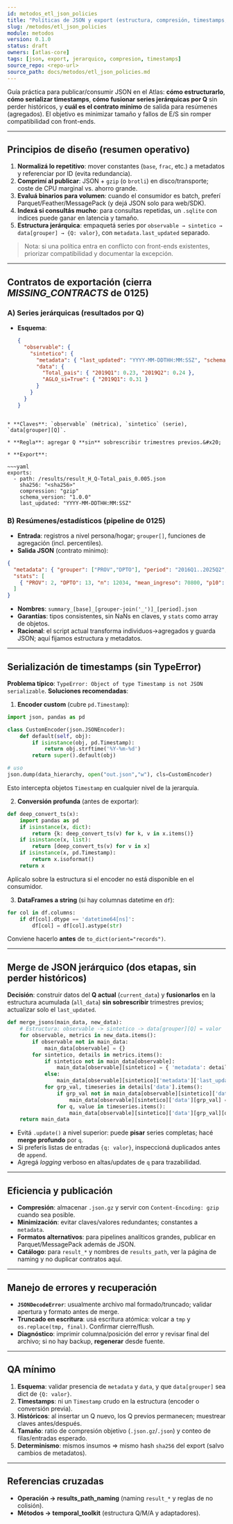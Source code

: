 ```yaml
---
id: metodos_etl_json_policies
title: "Políticas de JSON y export (estructura, compresión, timestamps, merges)"
slug: /metodos/etl_json_policies
module: metodos
version: 0.1.0
status: draft
owners: [atlas-core]
tags: [json, export, jerarquico, compresion, timestamps]
source_repo: <repo-url>
source_path: docs/metodos/etl_json_policies.md
---
```



Guía práctica para publicar/consumir JSON en el Atlas: **cómo estructurarlo**, **cómo serializar timestamps**, **cómo fusionar series jerárquicas por Q** sin perder históricos, y **cuál es el contrato mínimo** de salida para resúmenes (agregados). El objetivo es minimizar tamaño y fallos de E/S sin romper compatibilidad con front-ends. <!-- removed contentReference -->

---

## Principios de diseño (resumen operativo)
1) **Normalizá lo repetitivo**: mover constantes (`base`, `frac`, etc.) a metadatos y referenciar por ID (evita redundancia). <!-- removed contentReference -->
2) **Comprimí al publicar**: JSON + `gzip` (o `brotli`) en disco/transporte; coste de CPU marginal vs. ahorro grande. <!-- removed contentReference -->
3) **Evaluá binarios para volumen**: cuando el consumidor es batch, preferí Parquet/Feather/MessagePack (y dejá JSON solo para web/SDK). <!-- removed contentReference -->
4) **Indexá si consultás mucho**: para consultas repetidas, un `.sqlite` con índices puede ganar en latencia y tamaño. <!-- removed contentReference -->
5) **Estructura jerárquica**: empaquetá series por `observable → sintetico → data[grouper] → {Q: valor}`, con `metadata.last_updated` separado. <!-- removed contentReference -->

> Nota: si una política entra en conflicto con front-ends existentes, priorizar compatibilidad y documentar la excepción.

---

## Contratos de exportación (cierra *MISSING_CONTRACTS* de 0125)

### A) Series jerárquicas (resultados por Q)
- **Esquema**:
  ~~~json
  {
    "observable": {
      "sintetico": {
        "metadata": { "last_updated": "YYYY-MM-DDTHH:MM:SSZ", "schema_version": "1.0.0", "frac": 0.005, "base": "H" },
        "data": {
          "Total_pais": { "2019Q1": 0.23, "2019Q2": 0.24 },
          "AGLO_si=True": { "2019Q1": 0.31 }
        }
      }
    }
  }
~~~

* **Claves**: `observable` (métrica), `sintetico` (serie), `data[grouper][Q]`.

* **Regla**: agregar Q **sin** sobrescribir trimestres previos.&#x20;

* **Export**:

~~~yaml
exports:
  - path: /results/result_H_Q-Total_pais_0.005.json
    sha256: "<sha256>"
    compression: "gzip"
    schema_version: "1.0.0"
    last_updated: "YYYY-MM-DDTHH:MM:SSZ"
~~~

### B) Resúmenes/estadísticos (pipeline de 0125)

* **Entrada**: registros a nivel persona/hogar; `grouper[]`, funciones de agregación (incl. percentiles).
* **Salida JSON** (contrato mínimo):

~~~json
{
  "metadata": { "grouper": ["PROV","DPTO"], "period": "2016Q1..2025Q2", "schema_version":"1.0.0" },
  "stats": [
    { "PROV": 2, "DPTO": 13, "n": 12034, "mean_ingreso": 70800, "p10": 22000, "p50": 65000, "p90": 145000 }
  ]
}
~~~

* **Nombres**: `summary_[base]_[grouper-join('_')]_[period].json`
* **Garantías**: tipos consistentes, sin NaNs en claves, y `stats` como array de objetos.
* **Racional**: el script actual transforma individuos→agregados y guarda JSON; aquí fijamos estructura y metadatos.&#x20;

---

## Serialización de timestamps (sin TypeError)

**Problema típico**: `TypeError: Object of type Timestamp is not JSON serializable`.
**Soluciones recomendadas**:

1. **Encoder custom** (cubre `pd.Timestamp`):

~~~python
import json, pandas as pd

class CustomEncoder(json.JSONEncoder):
    def default(self, obj):
        if isinstance(obj, pd.Timestamp):
            return obj.strftime('%Y-%m-%d')
        return super().default(obj)

# uso
json.dump(data_hierarchy, open("out.json","w"), cls=CustomEncoder)
~~~

Esto intercepta objetos `Timestamp` en cualquier nivel de la jerarquía.&#x20;

2. **Conversión profunda** (antes de exportar):

~~~python
def deep_convert_ts(x):
    import pandas as pd
    if isinstance(x, dict):
        return {k: deep_convert_ts(v) for k, v in x.items()}
    if isinstance(x, list):
        return [deep_convert_ts(v) for v in x]
    if isinstance(x, pd.Timestamp):
        return x.isoformat()
    return x
~~~

Aplícalo sobre la estructura si el encoder no está disponible en el consumidor.&#x20;

3. **DataFrames a string** (si hay columnas datetime en `df`):

~~~python
for col in df.columns:
    if df[col].dtype == 'datetime64[ns]':
        df[col] = df[col].astype(str)
~~~

Conviene hacerlo **antes** de `to_dict(orient="records")`.&#x20;

---

## Merge de JSON jerárquico (dos etapas, sin perder históricos)

**Decisión**: construir datos del **Q actual** (`current_data`) y **fusionarlos** en la estructura acumulada (`all_data`) **sin sobrescribir** trimestres previos; actualizar solo el `last_updated`.&#x20;

~~~python
def merge_jsons(main_data, new_data):
    # Estructura: observable -> sintetico -> data[grouper][Q] = valor
    for observable, metrics in new_data.items():
        if observable not in main_data:
            main_data[observable] = {}
        for sintetico, details in metrics.items():
            if sintetico not in main_data[observable]:
                main_data[observable][sintetico] = { 'metadata': details['metadata'], 'data': {} }
            else:
                main_data[observable][sintetico]['metadata']['last_updated'] = details['metadata']['last_updated']
            for grp_val, timeseries in details['data'].items():
                if grp_val not in main_data[observable][sintetico]['data']:
                    main_data[observable][sintetico]['data'][grp_val] = {}
                for q, value in timeseries.items():
                    main_data[observable][sintetico]['data'][grp_val][q] = value
    return main_data
~~~

* Evitá `.update()` a nivel superior: puede **pisar** series completas; hacé **merge profundo** por `q`.&#x20;
* Si preferís listas de entradas `{q: valor}`, inspeccioná duplicados antes de `append`.&#x20;
* Agregá *logging* verboso en altas/updates de `q` para trazabilidad.&#x20;

---

## Eficiencia y publicación

* **Compresión**: almacenar `.json.gz` y servir con `Content-Encoding: gzip` cuando sea posible.&#x20;
* **Minimización**: evitar claves/valores redundantes; constantes a `metadata`.&#x20;
* **Formatos alternativos**: para pipelines analíticos grandes, publicar en Parquet/MessagePack además de JSON.&#x20;
* **Catálogo**: para `result_*` y nombres de `results_path`, ver la página de naming y no duplicar contratos aquí.

---

## Manejo de errores y recuperación

* **`JSONDecodeError`**: usualmente archivo mal formado/truncado; validar apertura y formato antes de merge.&#x20;
* **Truncado en escritura**: usá escritura atómica: volcar a `tmp` y `os.replace(tmp, final)`. Confirmar cierre/flush.&#x20;
* **Diagnóstico**: imprimir columna/posición del error y revisar final del archivo; si no hay backup, **regenerar** desde fuente.&#x20;

---

## QA mínimo

1. **Esquema**: validar presencia de `metadata` y `data`, y que `data[grouper]` sea dict de `{Q: valor}`.&#x20;
2. **Timestamps**: ni un `Timestamp` crudo en la estructura (encoder o conversión previa).&#x20;
3. **Históricos**: al insertar un Q nuevo, los Q previos permanecen; muestrear claves antes/después.&#x20;
4. **Tamaño**: ratio de compresión objetivo (`.json.gz`/`.json`) y conteo de filas/entradas esperado.&#x20;
5. **Determinismo**: mismos insumos ⇒ mismo hash `sha256` del export (salvo cambios de metadatos).

---

## Referencias cruzadas

* **Operación → results\_path\_naming** (naming `result_*` y reglas de no colisión).
* **Métodos → temporal\_toolkit** (estructura Q/M/A y adaptadores).

~~~
